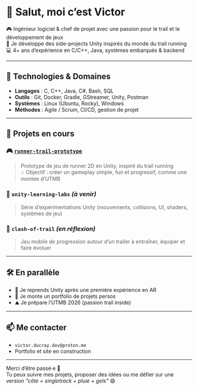 # 👋 Salut, moi c’est Victor

🎮 Ingénieur logiciel & chef de projet avec une passion pour le trail et le développement de jeux  
🏃 Je développe des side-projects Unity inspirés du monde du trail running  
💻 4+ ans d’expérience en C/C++, Java, systèmes embarqués & backend

---

## 🔧 Technologies & Domaines

- **Langages** : C, C++, Java, C#, Bash, SQL
- **Outils** : Git, Docker, Gradle, GStreamer, Unity, Postman
- **Systèmes** : Linux (Ubuntu, Rocky), Windows
- **Méthodes** : Agile / Scrum, CI/CD, gestion de projet

---

## 🚧 Projets en cours

### 🎮 [`runner-trail-prototype`](https://github.com/victordevdev/runner-trail-prototype)
> Prototype de jeu de runner 2D en Unity, inspiré du trail running  
> 💡 Objectif : créer un gameplay simple, fun et progressif, comme une montée d’UTMB

### 🧪 `unity-learning-labs` *(à venir)*
> Série d’expérimentations Unity (mouvements, collisions, UI, shaders, systèmes de jeu)

### 🧩 `clash-of-trail` *(en réflexion)*
> Jeu mobile de progression autour d’un trailer à entraîner, équiper et faire évoluer

---

## 🛠️ En parallèle

- 🌱 Je reprends Unity après une première expérience en AR
- 🧠 Je monte un portfolio de projets persos
- ⛰️ Je prépare l’UTMB 2026 (passion trail inside)

---

## 📫 Me contacter

- `victor.ducray.dev@proton.me`
- Portfolio et site en construction

---

Merci d’être passé·e 👋  
Tu peux suivre mes projets, proposer des idées ou me défier sur une version *"côte + singletrack + pluie + gels"* 😄

